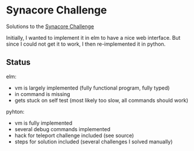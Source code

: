 # Synacore Challenge
Solutions to the [Synacore Challenge](https://challenge.synacor.com/)

Initially, I wanted to implement it in elm to have a nice web interface. But since I could not get it to work, I then re-implemented it in python. 

## Status
elm: 
- vm is largely implemented (fully functional program, fully typed) 
- in command is missing
- gets stuck on self test (most likely too slow, all commands should work)

pyhton:
- vm is fully implemented
- several debug commands implemented
- hack for teleport challenge included (see source)
- steps for solution included (several challenges I solved manually)
